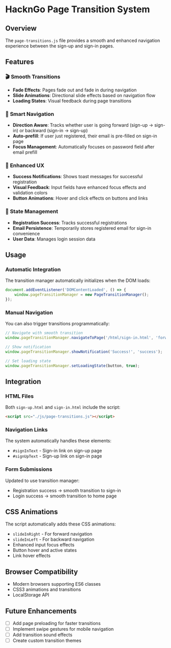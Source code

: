 # HacknGo Page Transition System

## Overview
The `page-transitions.js` file provides a smooth and enhanced navigation experience between the sign-up and sign-in pages.

## Features

### 🎬 **Smooth Transitions**
- **Fade Effects**: Pages fade out and fade in during navigation
- **Slide Animations**: Directional slide effects based on navigation flow
- **Loading States**: Visual feedback during page transitions

### 🔄 **Smart Navigation**
- **Direction Aware**: Tracks whether user is going forward (sign-up → sign-in) or backward (sign-in → sign-up)
- **Auto-prefill**: If user just registered, their email is pre-filled on sign-in page
- **Focus Management**: Automatically focuses on password field after email prefill

### 📱 **Enhanced UX**
- **Success Notifications**: Shows toast messages for successful registration
- **Visual Feedback**: Input fields have enhanced focus effects and validation colors
- **Button Animations**: Hover and click effects on buttons and links

### 💾 **State Management**
- **Registration Success**: Tracks successful registrations
- **Email Persistence**: Temporarily stores registered email for sign-in convenience
- **User Data**: Manages login session data

## Usage

### Automatic Integration
The transition manager automatically initializes when the DOM loads:

```javascript
document.addEventListener('DOMContentLoaded', () => {
    window.pageTransitionManager = new PageTransitionManager();
});
```

### Manual Navigation
You can also trigger transitions programmatically:

```javascript
// Navigate with smooth transition
window.pageTransitionManager.navigateToPage('/html/sign-in.html', 'forward');

// Show notification
window.pageTransitionManager.showNotification('Success!', 'success');

// Set loading state
window.pageTransitionManager.setLoadingState(button, true);
```

## Integration

### HTML Files
Both `sign-up.html` and `sign-in.html` include the script:

```html
<script src="./js/page-transitions.js"></script>
```

### Navigation Links
The system automatically handles these elements:
- `#signInText` - Sign-in link on sign-up page
- `#signUpText` - Sign-up link on sign-in page

### Form Submissions
Updated to use transition manager:
- Registration success → smooth transition to sign-in
- Login success → smooth transition to home page

## CSS Animations

The script automatically adds these CSS animations:
- `slideInRight` - For forward navigation
- `slideInLeft` - For backward navigation
- Enhanced input focus effects
- Button hover and active states
- Link hover effects

## Browser Compatibility
- Modern browsers supporting ES6 classes
- CSS3 animations and transitions
- LocalStorage API

## Future Enhancements
- [ ] Add page preloading for faster transitions
- [ ] Implement swipe gestures for mobile navigation
- [ ] Add transition sound effects
- [ ] Create custom transition themes 